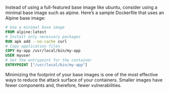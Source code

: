 Instead of using a full-featured base image like ubuntu, consider using a minimal base image such as alpine. Here’s a sample Dockerfile that uses an Alpine base image:

```Dockerfile
# Use a minimal base image
FROM alpine:latest
# Install only necessary packages
RUN apk add --no-cache curl
# Copy application files
COPY my-app /usr/local/bin/my-app
USER myuser
# Set the entrypoint for the container
ENTRYPOINT ["/usr/local/bin/my-app"]
```

Minimizing the footprint of your base images is one of the most effective ways to reduce the attack surface of your containers. 
Smaller images have fewer components and, therefore, fewer vulnerabilities.

